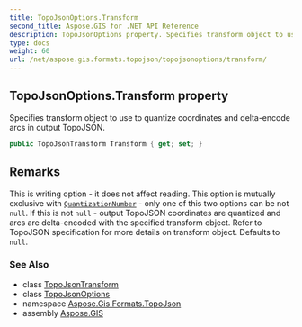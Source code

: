 ```yaml
---
title: TopoJsonOptions.Transform
second_title: Aspose.GIS for .NET API Reference
description: TopoJsonOptions property. Specifies transform object to use to quantize coordinates and deltaencode arcs in output TopoJSON
type: docs
weight: 60
url: /net/aspose.gis.formats.topojson/topojsonoptions/transform/
---
```

## TopoJsonOptions.Transform property

Specifies transform object to use to quantize coordinates and delta-encode arcs in output TopoJSON.

```csharp
public TopoJsonTransform Transform { get; set; }
```

## Remarks

This is writing option - it does not affect reading. This option is mutually exclusive with [`QuantizationNumber`](../quantizationnumber/) - only one of this two options can be not `null`. If this is not `null` - output TopoJSON coordinates are quantized and arcs are delta-encoded with the specified transform object. Refer to TopoJSON specification for more details on transform object. Defaults to `null`.

### See Also

* class [TopoJsonTransform](../../topojsontransform/)
* class [TopoJsonOptions](../)
* namespace [Aspose.Gis.Formats.TopoJson](../../topojsonoptions/)
* assembly [Aspose.GIS](../../../)


